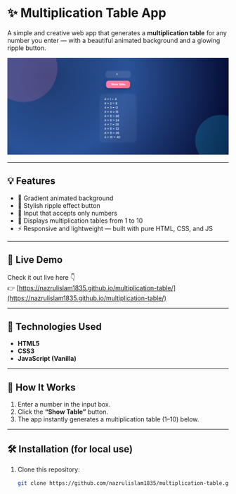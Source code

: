 # ✨ Multiplication Table App

A simple and creative web app that generates a **multiplication table** for any number you enter — with a beautiful animated background and a glowing ripple button.

![Preview Screenshot](./images/screenshot.png)

---

## 💡 Features
- 🎨 Gradient animated background  
- 🔘 Stylish ripple effect button  
- 🔢 Input that accepts only numbers  
- 🧮 Displays multiplication tables from 1 to 10  
- ⚡ Responsive and lightweight — built with pure HTML, CSS, and JS  

---

## 🚀 Live Demo
Check it out live here 👇  
👉 [https://nazrulislam1835.github.io/multiplication-table/](https://nazrulislam1835.github.io/multiplication-table/)

---

## 🧰 Technologies Used
- **HTML5**
- **CSS3**
- **JavaScript (Vanilla)**

---

## 🧠 How It Works
1. Enter a number in the input box.  
2. Click the **“Show Table”** button.  
3. The app instantly generates a multiplication table (1–10) below.  

---

## 🛠️ Installation (for local use)
1. Clone this repository:
   ```bash
   git clone https://github.com/nazrulislam1835/multiplication-table.git
